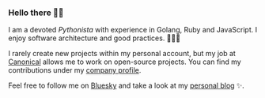 ### Hello there 👋🏻

I am a devoted _Pythonista_  with experience in Golang, Ruby and JavaScript.
I enjoy software architecture and good practices. 👨🏻‍💻

I rarely create new projects within my personal account, but my job at [Canonical][work-web]
allows me to work on open-source projects. You can find my contributions under my
[company profile][work-github].

Feel free to follow me on [Bluesky][personal-bluesky]
and take a look at my [personal blog][personal-blog] ✨.

[work-github]: https://github.com/sinclert-canonical
[work-web]: https://canonical.com
[personal-blog]: https://sinclert.github.io/blog/
[personal-bluesky]: https://bsky.app/profile/sinclert.bsky.social
